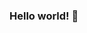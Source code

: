 ### Hello world! 👋

<html>
  <head>
    <script type="text/javascript">
var _hmt = _hmt || [];
(function() {
  var hm = document.createElement("script");
  hm.src = "https://hm.baidu.com/hm.js?f0833a0b29f8d53b2ce84b4edef58ce6";
  var s = document.getElementsByTagName("script")[0]; 
  s.parentNode.insertBefore(hm, s);
})();
</script>
  </head>
  <body>
    
  </body>
</html>

<!--
**jeymingwu/jeymingwu** is a ✨ _special_ ✨ repository because its `README.md` (this file) appears on your GitHub profile.

Here are some ideas to get you started:

- 🔭 I’m currently working on ...
- 🌱 I’m currently learning ...
- 👯 I’m looking to collaborate on ...
- 🤔 I’m looking for help with ...
- 💬 Ask me about ...
- 📫 How to reach me: ...
- 😄 Pronouns: ...
- ⚡ Fun fact: ...
-->
